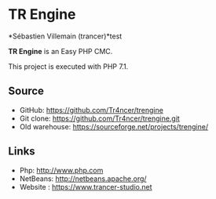 # TR Engine
*Sébastien Villemain (trancer)*test

**TR Engine** is an Easy PHP CMC.

This project is executed with PHP 7.1.

## Source
* GitHub: https://github.com/Tr4ncer/trengine
* Git clone: https://github.com/Tr4ncer/trengine.git
* Old warehouse: https://sourceforge.net/projects/trengine/

## Links
* Php: http://www.php.com
* NetBeans: http://netbeans.apache.org/
* Website : https://www.trancer-studio.net
